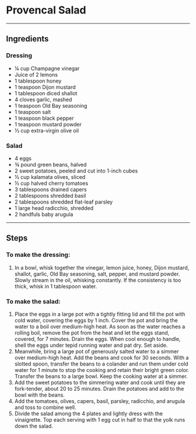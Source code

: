 # Provencal Salad

---

## Ingredients

### Dressing

* ¼ cup Champagne vinegar
* Juice of 2 lemons
* 1 tablespoon honey
* 1 teaspoon Dijon mustard
* 1 tablespoon diced shallot
* 4 cloves garlic, mashed
* 1 teaspoon Old Bay seasoning
* 1 teaspoon salt
* 1 teaspoon black pepper
* 1 teaspoon mustard powder
* ⅓ cup extra-virgin olive oil

### Salad
* 4 eggs
* ¾ pound green beans, halved
* 2 sweet potatoes, peeled and cut into 1-inch cubes
* ½ cup kalamata olives, sliced
* ½ cup halved cherry tomatoes
* 3 tablespoons drained capers
* 2 tablespoons shredded basil
* 2 tablespoons shredded flat-leaf parsley
* 1 large head radicchio, shredded
* 2 handfuls baby arugula

---

## Steps

### To make the dressing: 

1. In a bowl, whisk together the vinegar, lemon juice, honey, Dijon mustard, shallot, garlic, Old Bay seasoning, salt, pepper, and mustard powder. Slowly stream in the oil, whisking constantly. If the consistency is too thick, whisk in 1 tablespoon water.

### To make the salad: 

1. Place the eggs in a large pot with a tightly fitting lid and fill the pot with cold water, covering the eggs by 1 inch. Cover the pot and bring the water to a boil over medium-high heat. As soon as the water reaches a rolling boil, remove the pot from the heat and let the eggs stand, covered, for 7 minutes. Drain the eggs. When cool enough to handle, shell the eggs under tepid running water and pat dry. Set aside.
2. Meanwhile, bring a large pot of generously salted water to a simmer over medium-high heat. Add the beans and cook for 30 seconds. With a slotted spoon, transfer the beans to a colander and run them under cold water for 1 minute to stop the cooking and retain their bright green color. Transfer the beans to a large bowl. Keep the cooking water at a simmer.
3. Add the sweet potatoes to the simmering water and cook until they are fork-tender, about 20 to 25 minutes. Drain the potatoes and add to the bowl with the beans.
4. Add the tomatoes, olives, capers, basil, parsley, radicchio, and arugula and toss to combine well.
5. Divide the salad among the 4 plates and lightly dress with the vinaigrette. Top each serving with 1 egg cut in half to that the yolk runs down the salad.

